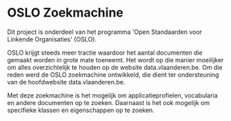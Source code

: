 # OSLO Zoekmachine

Dit project is onderdeel van het programma 'Open Standaarden voor Linkende Organisaties' (OSLO). 

OSLO krijgt steeds meer tractie waardoor het aantal documenten die gemaakt worden in grote mate toeneemt. Het wordt op die manier moeilijker om alles overzichtelijk te houden op de website data.vlaanderen.be. Om die reden werd de OSLO zoekmachine ontwikkeld, die dient ter ondersteuning van de hoofdwebsite data.vlaanderen.be.

Met deze zoekmachine is het mogelijk om applicatieprofielen, vocabularia en andere documenten op te zoeken. Daarnaast is het ook mogelijk om specifieke klassen en eigenschappen op te zoeken.

